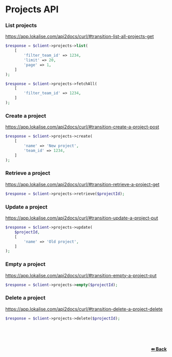 # Projects API

### List projects
https://app.lokalise.com/api2docs/curl/#transition-list-all-projects-get

```php
$response = $client->projects->list(
    [
        'filter_team_id' => 1234,
        'limit' => 20,
        'page' => 1,
    ]
);
```

```php
$response = $client->projects->fetchAll(
    [
        'filter_team_id' => 1234,
    ]
);
```

### Create a project
https://app.lokalise.com/api2docs/curl/#transition-create-a-project-post

```php
$response = $client->projects->create(
    [
        'name' => 'New project',
        'team_id' => 1234,
    ]
);
```

### Retrieve a project
https://app.lokalise.com/api2docs/curl/#transition-retrieve-a-project-get

```php
$response = $client->projects->retrieve($projectId);
```

### Update a project
https://app.lokalise.com/api2docs/curl/#transition-update-a-project-put

```php
$response = $client->projects->update(
    $projectId,
    [
        'name' => 'Old project',
    ]
);
```

### Empty a project
https://app.lokalise.com/api2docs/curl/#transition-empty-a-project-put

```php
$response = $client->projects->empty($projectId);
```

### Delete a project
https://app.lokalise.com/api2docs/curl/#transition-delete-a-project-delete

```php
$response = $client->projects->delete($projectId);
```

<br/><br/><br/>
<div align="right">
    <b><a href="/README.md#request">⇚ Back</a></b>
</div>
<br/>
